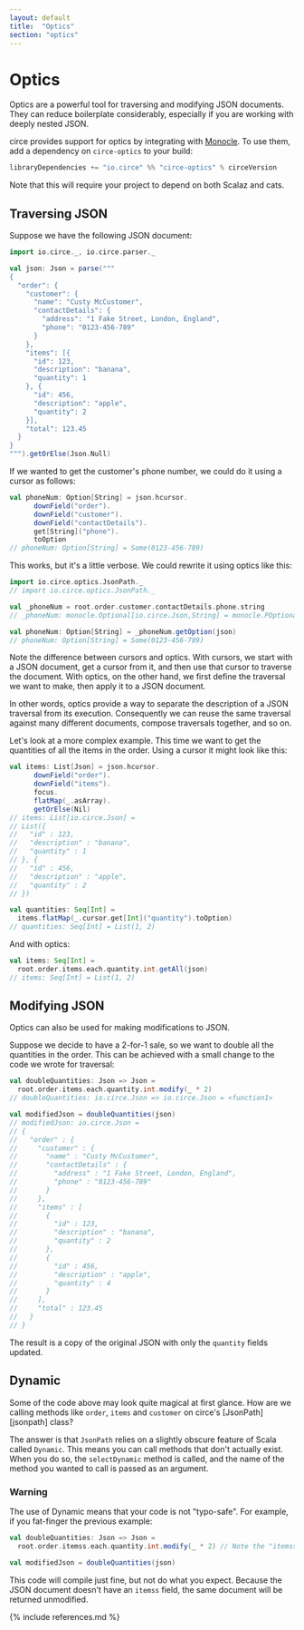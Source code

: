 ```yaml
---
layout: default
title:  "Optics"
section: "optics"
---
```


# Optics

Optics are a powerful tool for traversing and modifying JSON documents. They can reduce boilerplate 
considerably, especially if you are working with deeply nested JSON.

circe provides support for optics by integrating with [Monocle](monocle). To use them, add a
dependency on `circe-optics` to your build:

```scala
libraryDependencies += "io.circe" %% "circe-optics" % circeVersion
```

Note that this will require your project to depend on both Scalaz and cats.

## Traversing JSON

Suppose we have the following JSON document:

```scala
import io.circe._, io.circe.parser._

val json: Json = parse("""
{
  "order": {
    "customer": {
      "name": "Custy McCustomer",
      "contactDetails": {
        "address": "1 Fake Street, London, England",
        "phone": "0123-456-789"
      }
    },
    "items": [{
      "id": 123,
      "description": "banana",
      "quantity": 1
    }, {
      "id": 456,
      "description": "apple",
      "quantity": 2
    }],
    "total": 123.45
  }
}
""").getOrElse(Json.Null)
```

If we wanted to get the customer's phone number, we could do it using a cursor as follows:

```scala
val phoneNum: Option[String] = json.hcursor.
      downField("order").
      downField("customer").
      downField("contactDetails").
      get[String]("phone").
      toOption
// phoneNum: Option[String] = Some(0123-456-789)
```

This works, but it's a little verbose. We could rewrite it using optics like this:

```scala
import io.circe.optics.JsonPath._
// import io.circe.optics.JsonPath._

val _phoneNum = root.order.customer.contactDetails.phone.string
// _phoneNum: monocle.Optional[io.circe.Json,String] = monocle.POptional$$anon$1@4792ea49

val phoneNum: Option[String] = _phoneNum.getOption(json)
// phoneNum: Option[String] = Some(0123-456-789)
```

Note the difference between cursors and optics. With cursors, we start with a JSON document, get a 
cursor from it, and then use that cursor to traverse the document. With optics, on the other hand, 
we first define the traversal we want to make, then apply it to a JSON document.

In other words, optics provide a way to separate the description of a JSON traversal from its
execution. Consequently we can reuse the same traversal against many different documents, compose
traversals together, and so on.

Let's look at a more complex example. This time we want to get the quantities of all the
items in the order. Using a cursor it might look like this:

```scala
val items: List[Json] = json.hcursor.
      downField("order").
      downField("items").
      focus.
      flatMap(_.asArray).
      getOrElse(Nil)
// items: List[io.circe.Json] =
// List({
//   "id" : 123,
//   "description" : "banana",
//   "quantity" : 1
// }, {
//   "id" : 456,
//   "description" : "apple",
//   "quantity" : 2
// })

val quantities: Seq[Int] =
  items.flatMap(_.cursor.get[Int]("quantity").toOption)
// quantities: Seq[Int] = List(1, 2)
```

And with optics:

```scala
val items: Seq[Int] = 
  root.order.items.each.quantity.int.getAll(json)
// items: Seq[Int] = List(1, 2)
```

## Modifying JSON

Optics can also be used for making modifications to JSON.

Suppose we decide to have a 2-for-1 sale, so we want to double all the quantities in the order. This
can be achieved with a small change to the code we wrote for traversal:

```scala
val doubleQuantities: Json => Json = 
  root.order.items.each.quantity.int.modify(_ * 2)
// doubleQuantities: io.circe.Json => io.circe.Json = <function1>

val modifiedJson = doubleQuantities(json)
// modifiedJson: io.circe.Json =
// {
//   "order" : {
//     "customer" : {
//       "name" : "Custy McCustomer",
//       "contactDetails" : {
//         "address" : "1 Fake Street, London, England",
//         "phone" : "0123-456-789"
//       }
//     },
//     "items" : [
//       {
//         "id" : 123,
//         "description" : "banana",
//         "quantity" : 2
//       },
//       {
//         "id" : 456,
//         "description" : "apple",
//         "quantity" : 4
//       }
//     ],
//     "total" : 123.45
//   }
// }
```

The result is a copy of the original JSON with only the `quantity` fields updated.

## Dynamic

Some of the code above may look quite magical at first glance. How are we calling methods like
`order`, `items` and `customer` on circe's [JsonPath][jsonpath] class?

The answer is that `JsonPath` relies on a slightly obscure feature of Scala called `Dynamic`. This
means you can call methods that don't actually exist. When you do so, the `selectDynamic` method is
called, and the name of the method you wanted to call is passed as an argument.

### Warning

The use of Dynamic means that your code is not "typo-safe". For example, if you fat-finger the previous
example:

```scala
val doubleQuantities: Json => Json =
  root.order.itemss.each.quantity.int.modify(_ * 2) // Note the "itemss" typo

val modifiedJson = doubleQuantities(json)
```

This code will compile just fine, but not do what you expect. Because the JSON document doesn't have
an `itemss` field, the same document will be returned unmodified.

{% include references.md %}
